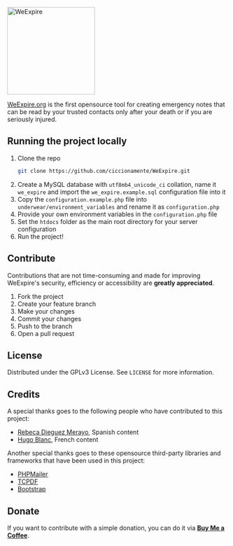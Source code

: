 <a href="https://weexpire.org"><img src="https://weexpire.org/img/logo.svg" alt="WeExpire" width="200px"></a>

[WeExpire.org](https://weexpire.org) is the first opensource tool for creating emergency notes that can be read by your trusted contacts only after your death or if you are seriously injured.

## Running the project locally
 1. Clone the repo
    ```sh
    git clone https://github.com/ciccionamente/WeExpire.git
    ```
 2. Create a MySQL database with `utf8mb4_unicode_ci` collation, name it `we_expire` and import the `we_expire.example.sql` configuration file into it
 3. Copy the `configuration.example.php` file into `underwear/environment_variables` and rename it as `configuration.php`
 4. Provide your own environment variables in the `configuration.php` file
 5. Set the `htdocs` folder as the main root directory for your server configuration
 6. Run the project!

## Contribute
Contributions that are not time-consuming and made for improving WeExpire's security, efficiency or accessibility are **greatly appreciated**.

1.  Fork the project
2.  Create your feature branch
3.  Make your changes
4.  Commit your changes
5.  Push to the branch
6.  Open a pull request

## License
Distributed under the GPLv3 License. See `LICENSE` for more information.

## Credits
A special thanks goes to the following people who have contributed to this project:
- [Rebeca Dieguez Merayo](https://www.linkedin.com/in/rebecadieguez/), Spanish content
- [Hugo Blanc](https://github.com/eze-kiel), French content

Another special thanks goes to these opensource third-party libraries and frameworks that have been used in this project:
 - [PHPMailer](https://github.com/PHPMailer/PHPMailer)
 - [TCPDF](https://github.com/tecnickcom/TCPDF)
 - [Bootstrap](https://getbootstrap.com)

## Donate
If you want to contribute with a simple donation, you can do it via **[Buy Me a Coffee](https://www.buymeacoffee.com/ciccionamente)**.
